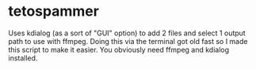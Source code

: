 # tetospammer
Uses kdialog (as a sort of "GUI" option) to add 2 files and select 1 output path to use with ffmpeg. 
Doing this via the terminal got old fast so I made this script to make it easier.
You obviously need ffmpeg and kdialog installed.
